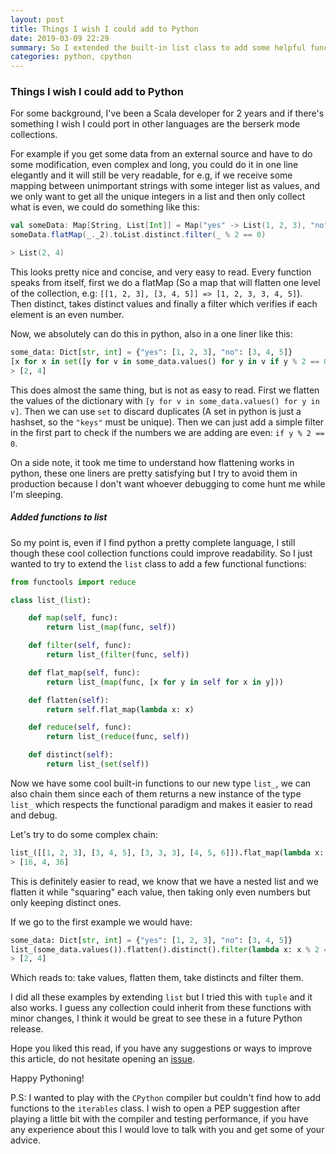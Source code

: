 ```yaml
---
layout: post
title: Things I wish I could add to Python
date: 2019-03-09 22:29
summary: So I extended the built-in list class to add some helpful functions.
categories: python, cpython
---
```


### Things I wish I could add to Python

For some background, I've been a Scala developer for 2 years and if there's something I wish I could port in other languages are the berserk mode collections.

For example if you get some data from an external source and have to do some modification, even complex and long, you could do it in one line elegantly and it will still be very readable, for e.g, if we receive some mapping between unimportant strings with some integer list as values, and we only want to get all the unique integers in a list and then only collect what is even, we could do something like this:

```scala
val someData: Map[String, List[Int]] = Map("yes" -> List(1, 2, 3), "no" -> List(3, 4, 5))
someData.flatMap(_._2).toList.distinct.filter(_ % 2 == 0)

> List(2, 4)
```

This looks pretty nice and concise, and very easy to read. Every function speaks from itself, first we do a flatMap (So a map that will flatten one level of the collection, e.g: `[[1, 2, 3], [3, 4, 5]] => [1, 2, 3, 3, 4, 5]`). Then distinct, takes distinct values and finally a filter which verifies if each element is an even number.

Now, we absolutely can do this in python, also in a one liner like this:

```python
some_data: Dict[str, int] = {"yes": [1, 2, 3], "no": [3, 4, 5]}
[x for x in set([y for v in some_data.values() for y in v if y % 2 == 0])]
> [2, 4]
```

This does almost the same thing, but is not as easy to read. First we flatten the values of the dictionary with `[y for v in some_data.values() for y in v]`. Then we can use `set` to discard duplicates (A set in python is just a hashset, so the `"keys"` must be unique). Then we can just add a simple filter in the first part to check if the numbers we are adding are even: `if y % 2 == 0`.

On a side note, it took me time to understand how flattening works in python, these one liners are pretty satisfying but I try to avoid them in production because I don't want whoever debugging to come hunt me while I'm sleeping.

##### Added functions to list

So my point is, even if I find python a pretty complete language, I still though these cool collection functions could improve readability. So I just wanted to try to extend the `list` class to add a few functional functions:

```python
from functools import reduce

class list_(list):

    def map(self, func):
        return list_(map(func, self))

    def filter(self, func):
        return list_(filter(func, self))

    def flat_map(self, func):
        return list_(map(func, [x for y in self for x in y]))

    def flatten(self):
        return self.flat_map(lambda x: x)

    def reduce(self, func):
        return list_(reduce(func, self))

    def distinct(self):
        return list_(set(self))
```

Now we have some cool built-in functions to our new type `list_`, we can also chain them since each of them returns a new instance of the type `list_` which respects the functional paradigm and makes it easier to read and debug.

Let's try to do some complex chain:

```python
list_([[1, 2, 3], [3, 4, 5], [3, 3, 3], [4, 5, 6]]).flat_map(lambda x: x ** 2).filter(lambda x: x % 2 == 0).distinct()
> [16, 4, 36]
```

This is definitely easier to read, we know that we have a nested list and we flatten it while "squaring" each value, then taking only even numbers but only keeping distinct ones.

If we go to the first example we would have:

```python
some_data: Dict[str, int] = {"yes": [1, 2, 3], "no": [3, 4, 5]}
list_(some_data.values()).flatten().distinct().filter(lambda x: x % 2 == 0)
> [2, 4]
```

Which reads to: take values, flatten them, take distincts and filter them.

I did all these examples by extending `list` but I tried this with `tuple` and it also works. I guess any collection could inherit from these functions with minor changes, I think it would be great to see these in a future Python release.

Hope you liked this read, if you have any suggestions or ways to improve this article, do not hesitate opening an [issue](https://github.com/serafss2/serafss2.github.io/issues).

Happy Pythoning!

P.S: I wanted to play with the `CPython` compiler but couldn't find how to add functions to the `iterables` class. I wish to open a PEP suggestion after playing a little bit with the compiler and testing performance, if you have any experience about this I would love to talk with you and get some of your advice.

